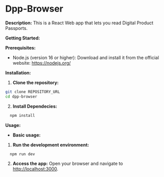 # Dpp-Browser

**Description:** This is a React Web app that lets you read Digital Product Passports.

**Getting Started:**

**Prerequisites:**

* Node.js (version 16 or higher): Download and install it from the official website: https://nodejs.org/

**Installation:**

1. **Clone the repository:**

  ```bash
  git clone REPOSITORY_URL
  cd dpp-browser
  ```
2. **Install Dependecies:**
  ```bash
	npm install
  ```

**Usage:**
* **Basic usage:** 
1. **Run the development environment:**
  ```bash
	npm run dev
  ```
2. **Access the app:**
	Open your browser and navigate to  [http://localhost:3000](http://localhost:3000).
